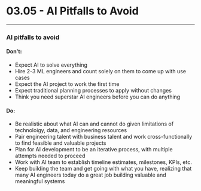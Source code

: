 # 03.05 - AI Pitfalls to Avoid

---

### AI pitfalls to avoid
#### Don't:
- Expect AI to solve everything
- Hire 2-3 ML engineers and count solely on them to come up with use cases
- Expect the AI project to work the first time
- Expect traditional planning processes to apply without changes
- Think you need superstar AI engineers before you can do anything

#### Do:
- Be realistic about what AI can and cannot do given limitations of technoloigy, data, and engineering resources
- Pair engineering talent with business talent and work cross-functionally to find feasible and valuable projects
- Plan for AI development to be an iterative process, with multiple attempts needed to proceed
- Work with AI team to establish timeline estimates, milestones, KPIs, etc.
- Keep building the team and get going with what you have, realizing that many AI engineers today do a great job building valuable and meaningful systems